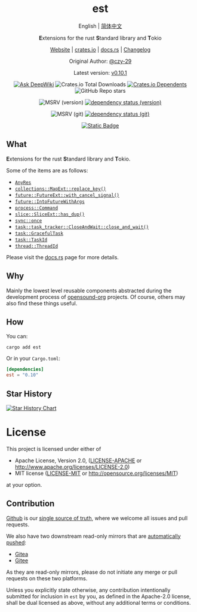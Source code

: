 <div align="center">

# est

English | [简体中文](README-CN.md)

**E**xtensions for the rust **S**tandard library and **T**okio

[Website](https://opensound.run) | [crates.io](https://crates.io/crates/est) | [docs.rs](https://docs.rs/est/latest/est) | [Changelog](CHANGELOG.md)

Original Author: [@czy-29](https://github.com/czy-29)

Latest version: [v0.10.1](https://github.com/opensound-org/est/releases/tag/v0.10.1)

[![Ask DeepWiki](https://deepwiki.com/badge.svg)](https://deepwiki.com/opensound-org/est)
![Crates.io Total Downloads](https://img.shields.io/crates/d/est)
[![Crates.io Dependents](https://img.shields.io/crates/dependents/est)](https://crates.io/crates/est/reverse_dependencies)
![GitHub Repo stars](https://img.shields.io/github/stars/opensound-org/est)

![MSRV (version)](https://img.shields.io/crates/msrv/est/0.10.1?label=v0.10.1-msrv)
[![dependency status (version)](https://deps.rs/crate/est/0.10.1/status.svg?subject=v0.10.1-deps)](https://deps.rs/crate/est/0.10.1)

![MSRV (git)](https://img.shields.io/badge/git--msrv-1.85.0-blue)
[![dependency status (git)](https://deps.rs/repo/github/opensound-org/est/status.svg?subject=git-deps)](https://deps.rs/repo/github/opensound-org/est)

[![Static Badge](https://img.shields.io/badge/build_with-Rust_1.89.0-dca282)](https://blog.rust-lang.org/2025/08/07/Rust-1.89.0/)

</div>

## What
**E**xtensions for the rust **S**tandard library and **T**okio.

Some of the items are as follows:
- [`AnyRes`](https://docs.rs/est/latest/est/result/type.AnyRes.html)
- [`collections::MapExt::replace_key()`](https://docs.rs/est/latest/est/collections/trait.MapExt.html#tymethod.replace_key)
- [`future::FutureExt::with_cancel_signal()`](https://docs.rs/est/latest/est/future/trait.FutureExt.html#tymethod.with_cancel_signal)
- [`future::IntoFutureWithArgs`](https://docs.rs/est/latest/est/future/trait.IntoFutureWithArgs.html)
- [`process::Command`](https://docs.rs/est/latest/est/process/enum.Command.html)
- [`slice::SliceExt::has_dup()`](https://docs.rs/est/latest/est/slice/trait.SliceExt.html#tymethod.has_dup)
- [`sync::once`](https://docs.rs/est/latest/est/sync/once/index.html)
- [`task::task_tracker::CloseAndWait::close_and_wait()`](https://docs.rs/est/latest/est/task/task_tracker/trait.CloseAndWait.html#tymethod.close_and_wait)
- [`task::GracefulTask`](https://docs.rs/est/latest/est/task/graceful/struct.GracefulTask.html)
- [`task::TaskId`](https://docs.rs/est/latest/est/task/struct.TaskId.html)
- [`thread::ThreadId`](https://docs.rs/est/latest/est/thread/struct.ThreadId.html)

Please visit the [docs.rs](https://docs.rs/est/latest/est) page for more details.

## Why
Mainly the lowest level reusable components abstracted during the development process of [opensound-org](https://github.com/orgs/opensound-org/repositories) projects. Of course, others may also find these things useful.

## How
You can:
```
cargo add est
```
Or in your `Cargo.toml`:
```toml
[dependencies]
est = "0.10"
```

## Star History

[![Star History Chart](https://api.star-history.com/svg?repos=opensound-org/est&type=Date)](https://star-history.com/#opensound-org/est&Date)

# License

This project is licensed under either of

 * Apache License, Version 2.0, ([LICENSE-APACHE](LICENSE-APACHE) or
   http://www.apache.org/licenses/LICENSE-2.0)
 * MIT license ([LICENSE-MIT](LICENSE-MIT) or
   http://opensource.org/licenses/MIT)

at your option.

## Contribution

[Github](https://github.com/opensound-org/est) is our [single source of truth](https://en.wikipedia.org/wiki/Single_source_of_truth), where we welcome all issues and pull requests.

We also have two downstream read-only mirrors that are [automatically pushed](.github/workflows/mirror.yml):
- [Gitea](https://gitea.29bot.com/opensound-org/est)
- [Gitee](https://gitee.com/opensound-org/est)

As they are read-only mirrors, please do not initiate any merge or pull requests on these two platforms.

Unless you explicitly state otherwise, any contribution intentionally submitted
for inclusion in `est` by you, as defined in the Apache-2.0 license, shall be
dual licensed as above, without any additional terms or conditions.
